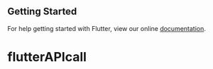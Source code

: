 ## Getting Started

For help getting started with Flutter, view our online
[documentation](http://flutter.io/).
# flutterAPIcall
